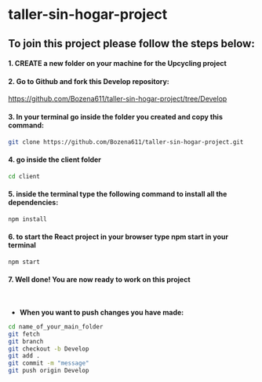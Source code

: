 # taller-sin-hogar-project

## To join this project please follow the steps below:


#### 1. CREATE a new folder on your machine for the Upcycling project<br/>

#### 2. Go to Github and fork this Develop repository:
<https://github.com/Bozena611/taller-sin-hogar-project/tree/Develop>

#### 3. In your terminal go inside the folder you created and copy this command:<br/>

```sh
git clone https://github.com/Bozena611/taller-sin-hogar-project.git
```

#### 4. go inside the client folder<br/>

```sh
cd client
```

#### 5. inside the terminal type the following command to install all the dependencies:<br/>
```sh
npm install
```


#### 6. to start the React project in your browser type npm start in your terminal<br/>

```sh
npm start
```

#### 7. Well done! You are now ready to work on this project 
&nbsp;
- **When you want to push changes you have made:**

```sh
cd name_of_your_main_folder
git fetch
git branch
git checkout -b Develop
git add .
git commit -m "message"
git push origin Develop
```